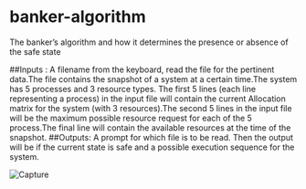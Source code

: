 # banker-algorithm
The banker’s algorithm and how it determines the presence or absence of the safe state

##Inputs :
A filename from the keyboard, read the file for the pertinent data.The file contains the
snapshot of a system at a certain time.The system has 5 processes and 3 resource
types.
The first 5 lines (each line representing a process) in the input file will contain the current
Allocation matrix for the system (with 3 resources).The second 5 lines in the input file will
be the maximum possible resource request for each of the 5 process.The final line will
contain the available resources at the time of the snapshot.
##Outputs:
A prompt for which file is to be read. Then the output will be if the current state is safe
and a possible execution sequence for the system.

![Capture](https://user-images.githubusercontent.com/66730765/103138736-286f5100-46de-11eb-9aa2-9b7a28bf8218.PNG)
